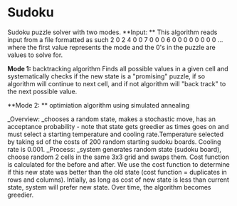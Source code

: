 # Sudoku

Sudoku puzzle solver with two modes. 
**Input: ** This algorithm reads input from a file formatted as such 
2
0 2 4 0 0 7 0 0 0
6 0 0 0 0 0 0 0 0
...
where the first value represents the mode and the 0's in the puzzle are values to solve for. 

**Mode 1:** backtracking algorithm 
Finds all possible values in a given cell and systematically checks if the new state is a "promising" puzzle, if so algorithm will continue to next cell, and if not algorithm will "back track" to the next possible value.


**Mode 2: ** optimiation algorithm using simulated annealing

_Overview: _chooses a random state, makes a stochastic move, has an acceptance probability - note that state gets greedier as times goes on and must select a starting temperature and cooling rate.Temperature selected by taking sd of the costs of 200 random starting sudoku boards. Cooling rate is 0.001.
_Process: _system generates random state (sudoku board), choose random 2 cells in the same 3x3 grid and swaps them. Cost function is calculated for the before and after. We use the cost function to determine if this new state was better than the old state (cost function = duplicates in rows and columns). Intially, as long as cost of new state is less than current state, system will prefer new state. Over time, the algorithm becomes greedier. 
